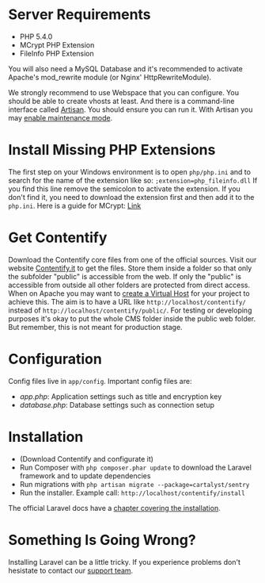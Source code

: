 # Server Requirements

* PHP 5.4.0
* MCrypt PHP Extension
* FileInfo PHP Extension

You will also need a MySQL Database and it's recommended to activate Apache's mod_rewrite module (or Nginx' HttpRewriteModule).

We strongly recommend to use Webspace that you can configure. You should be able to create vhosts at least. And there is a command-line interface called [Artisan](http://laravel.com/docs/artisan). You should ensure you can run it. With Artisan you may [enable maintenance mode](http://laravel.com/docs/configuration#maintenance-mode).

# Install Missing PHP Extensions

The first step on your Windows environment is to open `php/php.ini` and to search for the name of the extension like so: `;extension=php_fileinfo.dll` If you find this line remove the semicolon to activate the extension. If you don't find it, you need to download the extension first and then add it to the `php.ini`. Here is a guide for MCrypt: [Link](http://www.myoddweb.com/2010/11/18/install-mcrypt-for-php-on-windows/)

# Get Contentify

Download the Contentify core files from one of the official sources. Visit our website [Contentify.it](http://contentify.it/) to get the files. Store them inside a folder so that only the subfolder "public" is accessible from the web. If only the "public" is accessible from outside all other folders are protected from direct access. When on Apache you may want to [create a
Virtual Host](http://laravel-recipes.com/recipes/25) for your project to achieve this. The aim is to have a URL like `http://localhost/contentify/` instead of `http://localhost/contentify/public/`. For testing or developing purposes it's okay to put the whole CMS folder inside the public web folder. But remember, this is not meant for production stage.

# Configuration

Config files live in `app/config`. Important config files are:

* *app.php*: Application settings such as title and encryption key
* *database.php*: Database settings such as connection setup

# Installation

* (Download Contentify and configurate it)
* Run Composer with `php composer.phar update` to download the Laravel framework and to update dependencies
* Run migrations with `php artisan migrate --package=cartalyst/sentry`
* Run the installer. Example call: `http://localhost/contentify/install`

The official Laravel docs have a [chapter covering the installation](http://laravel.com/docs/installation).

# Something Is Going Wrong?

Installing Laravel can be a little tricky. If you experience problems don't hesistate to contact our [support team](http://contentify.it/support).